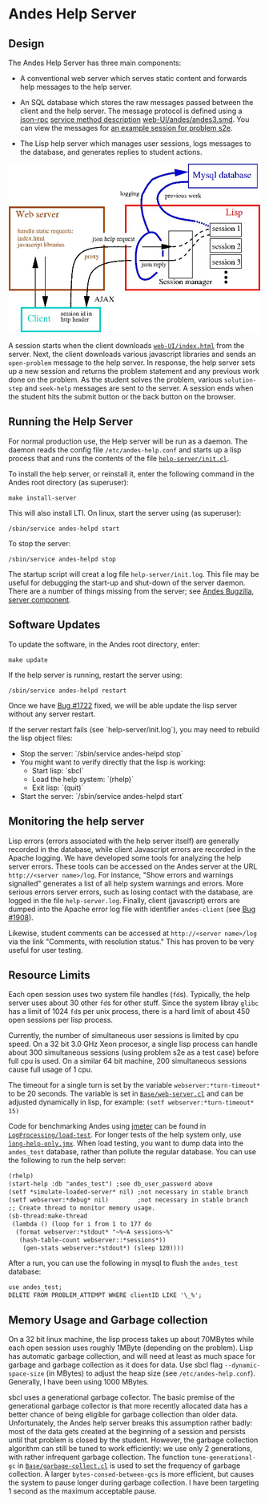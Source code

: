 # Andes Help Server #

## Design ##

The Andes Help Server has three main components:

* A conventional web server which serves static content and
  forwards help messages to the help server.

* An SQL database which stores the raw messages passed between the 
  client and the help server. The message protocol is defined using a
  [json-rpc](http://www.jsonrpc.org)
  [service method description](http://dojotoolkit.org/reference-guide/dojox/rpc/smd.html)
  [web-UI/andes/andes3.smd](../web-UI/andes/andes3.smd).
  You can view the messages for 
  [an example session for problem s2e](../web-UI/Documentation/AsuDocs/nokes-example-json.txt).

* The Lisp help server which manages user sessions, logs messages to
  the database, and generates replies to student actions.

![server diagram](arch.jpg)

A session starts when the client downloads 
[`web-UI/index.html`](../web-UI/index.html)
from the server.  Next, the client downloads various javascript
libraries and sends an `open-problem` message to the help
server.  In response, the help server sets up a new session and returns
the problem statement and any previous work done on the problem. 
As the student solves the problem, various `solution-step`
and `seek-help` messages are sent to the server. 
A session ends when the student hits the submit button or the back
button on the browser. 

## Running the Help Server ##

For normal production use, the Help server will be run as a daemon. 
The daemon reads the config file `/etc/andes-help.conf`
and starts up a lisp process that and runs the contents
of the file <a href="../help-server/init.cl">
`help-server/init.cl`</a>. 

To install the help server, or reinstall it, enter the following
command in the Andes root directory (as superuser):

    make install-server

This will also install LTI.
On linux, start the server using (as superuser):

    /sbin/service andes-helpd start

To stop the server:

    /sbin/service andes-helpd stop

The startup script will creat a log file `help-server/init.log`. 
This file may be useful for debugging the start-up and shut-down 
of the server daemon. 
There are a number of things missing from the server; see
<a href="http://www.andestutor.org/bugzilla/buglist.cgi?query_format=advanced&amp;short_desc_type=allwordssubstr&amp;short_desc=&amp;product=Andes&amp;component=server&amp;long_desc_type=substring&amp;long_desc=&amp;bug_file_loc_type=allwordssubstr&amp;bug_file_loc=&amp;keywords_type=allwords&amp;keywords=&amp;bug_status=NEW&amp;bug_status=ASSIGNED&amp;bug_status=REOPENED&amp;emailassigned_to1=1&amp;emailtype1=substring&amp;email1=&amp;emailassigned_to2=1&amp;emailreporter2=1&amp;emailcc2=1&amp;emailtype2=substring&amp;email2=&amp;bugidtype=include&amp;bug_id=&amp;chfieldfrom=&amp;chfieldto=Now&amp;chfieldvalue=&amp;cmdtype=doit&amp;order=Reuse+same+sort+as+last+time&amp;field0-0-0=noop&amp;type0-0-0=noop&amp;value0-0-0=">Andes Bugzilla, server component</a>.


## Software Updates ##

To update the software, in the Andes root directory, enter: 

    make update

If the help server is running, restart the server using:

    /sbin/service andes-helpd restart

Once we have <a href="http://www.andestutor.org/bugzilla/show_bug.cgi?id=1722">Bug #1722</a> fixed, we will be able update the lisp server without any server
restart. 

<p id="recompile">If the server restart fails (see `help-server/init.log`), 
you may need to rebuild the lisp object files:
<ul>
  <li>Stop the server:  `/sbin/service andes-helpd stop`
  <li>You might want to verify directly that the lisp is working: 
       <ul>
         <li>Start lisp:  `sbcl` 
         <li>Load the help system:   `(rhelp)`
         <li>Exit lisp:   `(quit)`
       </ul>
  <li>Start the server:   `/sbin/service andes-helpd start`
</ul>

## Monitoring the help server ##

Lisp errors (errors associated with the help server itself) are generally recorded in the database, while client Javascript errors are recorded in the Apache logging.
We have developed some tools for analyzing the help server errors.  These tools can be
accessed on the Andes server at the URL  `http://<server name>/log`.  For instance,
"Show errors and warnings signalled" generates a list of all help system warnings and errors. 
More serious errors server errors, such as losing contact with the database,
are logged in the file `help-server.log`.   Finally, client (javascript)
errors are dumped into the Apache error log file with identifier `andes-client`
(see <a href="http://www.andestutor.org/bugzilla/show_bug.cgi?id=1908">Bug #1908</a>).

Likewise, student comments can be accessed at `http://<server name>/log`
via the link "Comments, with resolution status."
This has proven to be very useful for user testing.

## Resource Limits ##

Each open session uses two system file handles (`fd`s). 
Typically, the help server uses about 30 other `fd`s for other stuff. 
Since the system libray `glibc` has a limit of 1024 `fd`s per
unix process, there is a hard limit of about 450 open sessions per lisp process. 

Currently, the number of simultaneous user sessions is limited by cpu speed. 
On a 32 bit 3.0 GHz Xeon procesor, a single lisp process can handle about
300 simultaneous sessions (using problem s2e as a test case) before full cpu
is used.   On a similar 64 bit machine, 200 simultaneous sessions cause
full usage of 1 cpu.

The timeout for a single turn is set by the variable 
`webserver:*turn-timeout*` to be 20 seconds.   The variable is 
set in [`Base/web-server.cl`](../Base/web-server.cl)
and can be adjusted dynamically in lisp, for example: 
`(setf webserver:*turn-timeout* 15)`

Code for benchmarking Andes using [jmeter](http://jakarta.apache.org/jmeter)
can be found in [`LogProcessing/load-test`](../LogProcessing/load-test).   For longer tests of the help system only, use
[`long-help-only.jmx`](../LogProcessing/load-test/long-help-only.jmx).   When load testing, you want to dump data into
the `andes_test` database, rather than pollute the regular database. 
You can use the following to run the help server:

    (rhelp)
    (start-help :db "andes_test") ;see db_user_password above
    (setf *simulate-loaded-server* nil) ;not necessary in stable branch
    (setf webserver:*debug* nil)        ;not necessary in stable branch
    ;; Create thread to monitor memory usage.
    (sb-thread:make-thread 
     (lambda () (loop for i from 1 to 177 do 
      (format webserver:*stdout* "~%~A sessions~%" 
       (hash-table-count webserver::*sessions*)) 
        (gen-stats webserver:*stdout*) (sleep 120))))

After a run, you can use the following in mysql to flush the
`andes_test` database:

    use andes_test;
    DELETE FROM PROBLEM_ATTEMPT WHERE clientID LIKE '\_%';


## Memory Usage and Garbage collection ##

On a 32 bit linux machine, the lisp process takes up about 
70MBytes while each open session uses roughly 1MByte (depending
on the problem).   Lisp has automatic garbage collection, and 
will need at least as much space for garbage and garbage collection
as it does for data.   Use sbcl flag `--dynamic-space-size`
(in MBytes) to adjust the heap size 
(see `/etc/andes-help.conf`). 
Generally, I have been using 1000 MBytes.

sbcl uses a generational garbage collector.   The basic premise
of the generational garbage collector is that more recently allocated 
data has a better chance of being eligible for garbage collection than
older data.   Unfortunately, the Andes help server breaks this assumption
rather badly:   most of the data gets created at the beginning of a session
and persists until that problem is closed by the student. 
However, the garbage collection algorithm can still be tuned to work 
efficiently:   we use only 2 generations, with rather infrequent
garbage collection.   The function `tune-generational-gc` 
in [`Base/garbage-collect.cl`](../Base/garbage-collect.cl)
is used to set the frequency of garbage collection. 
A larger `bytes-consed-between-gcs` is more efficient,
but causes the system to pause longer during garbage collection. 
I have been targeting 1 second as the maximum acceptable pause. 
